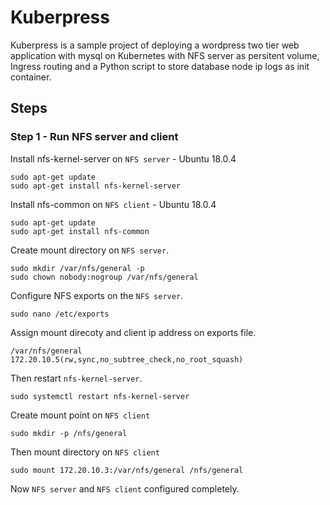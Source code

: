 # Kuberpress
Kuberpress is a sample project of deploying a wordpress two tier web application with mysql on Kubernetes with NFS server as persitent volume, Ingress routing and a Python script to store database node ip logs as init container. 

## Steps

### Step 1 - Run NFS server and client
Install nfs-kernel-server on `NFS server` - Ubuntu 18.0.4
```
sudo apt-get update
sudo apt-get install nfs-kernel-server
```
Install nfs-common on `NFS client` - Ubuntu 18.0.4
```
sudo apt-get update
sudo apt-get install nfs-common
```
Create mount directory on `NFS server`.
```
sudo mkdir /var/nfs/general -p
sudo chown nobody:nogroup /var/nfs/general
```
Configure NFS exports on the `NFS server`.
```
sudo nano /etc/exports
```
Assign mount direcoty and client ip address on exports file.
```
/var/nfs/general	172.20.10.5(rw,sync,no_subtree_check,no_root_squash)
```
Then restart `nfs-kernel-server`.
```
sudo systemctl restart nfs-kernel-server
```
Create mount point on `NFS client`
```
sudo mkdir -p /nfs/general
```
Then mount directory on `NFS client`
```
sudo mount 172.20.10.3:/var/nfs/general /nfs/general
```
Now `NFS server` and `NFS client` configured completely.

